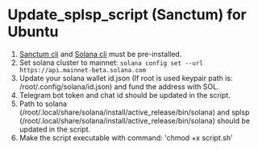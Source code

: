 # Update_splsp_script (Sanctum) for Ubuntu

1. [Sanctum cli](https://github.com/igneous-labs/sanctum-spl-stake-pool-cli) and [Solana cli](https://docs.solanalabs.com/cli/install) must be pre-installed.
2. Set solana cluster to mainnet:
```solana config set --url https://api.mainnet-beta.solana.com```
4. Update your solana wallet id.json (If root is used keypair path is: /root/.config/solana/id.json) and fund the address with SOL.
5. Telegram bot token and chat id should be updated in the script.
6. Path to solana (/root/.local/share/solana/install/active_release/bin/solana) and splsp (/root/.local/share/solana/install/active_release/bin/solana) should be updated in the script.
7. Make the script executable with command:
'chmod +x script.sh'
